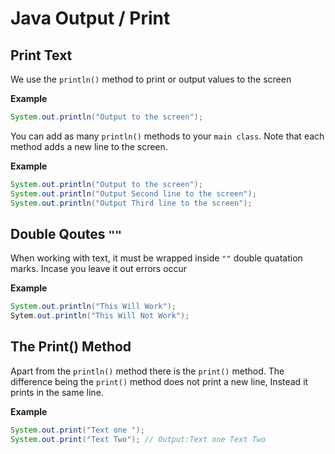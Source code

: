 # Java Output / Print

## Print Text 
We use the `println()` method to print or output values to the screen

**Example**
```java
System.out.println("Output to the screen");
```

You can add as many `println()` methods to your `main class`. Note that each method adds a new line to the screen.

**Example**
```java
System.out.println("Output to the screen");
System.out.println("Output Second line to the screen");
System.out.println("Output Third line to the screen");
```

## Double Qoutes `""`

When working with text, it must be wrapped inside `""` double quatation marks. Incase you leave it out errors occur

**Example**
```java
System.out.println("This Will Work");
Sytem.out.println("This Will Not Work");
```

## The Print() Method

Apart from the `println()` method  there is the `print()` method. The difference being the `print()` method does not print a new line, Instead it prints in the same line.

**Example**
```java
System.out.print("Text one ");
System.out.print("Text Two"); // Output:Text one Text Two
```

